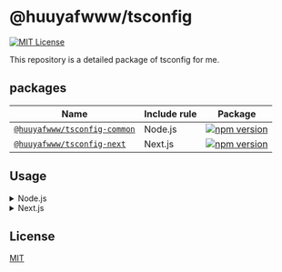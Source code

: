 
# @huuyafwww/tsconfig


[![MIT License](https://img.shields.io/badge/License-MIT-green.svg)](https://choosealicense.com/licenses/mit/)

This repository is a detailed package of tsconfig for me.


## packages

|Name|Include rule|Package|
|---|---|---|
|[`@huuyafwww/tsconfig-common`](packages/tsconfig-common)|Node.js|[![npm version](https://badge.fury.io/js/@huuyafwww%2Ftsconfig-common.svg)](https://www.npmjs.com/package/@huuyafwww/tsconfig-common)|
|[`@huuyafwww/tsconfig-next`](packages/tsconfig-next)|Next.js|[![npm version](https://badge.fury.io/js/@huuyafwww%2Ftsconfig-next.svg)](https://www.npmjs.com/package/@huuyafwww/tsconfig-next)|

## Usage

<details>

<summary>Node.js</summary>

### Installation

```sh
pnpm add -D @huuyafwww/tsconfig-common @types/node
```

### tsconfig.json

```json
{
  "$schema": "https://json.schemastore.org/tsconfig",
  "extends": [
    "@huuyafwww/tsconfig-common",
  ],
  "compilerOptions": {
    "types": [
      "@types/node"
    ]
  }
}
```

</details>

<details>

<summary>Next.js</summary>

### Installation

```sh
pnpm add -D @huuyafwww/tsconfig-next
```

### tsconfig.json

```json
{
  "$schema": "https://json.schemastore.org/tsconfig",
  "extends": [
    "@huuyafwww/tsconfig-next",
  ]
}
```

</details>

## License

[MIT](https://github.com/huuyafwww/tsconfig/blob/main/LICENSE)
